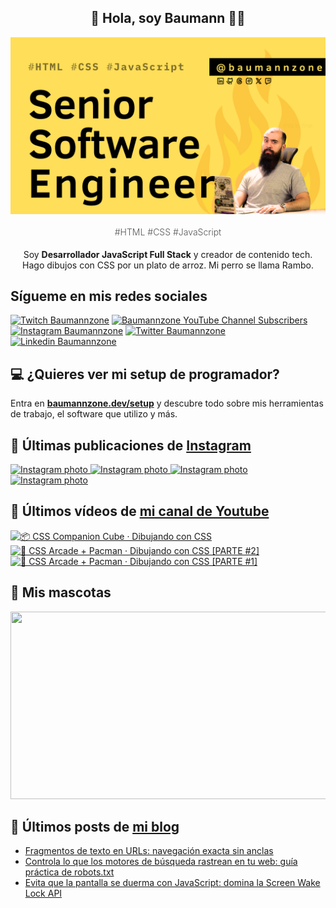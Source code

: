 <p align="center">
   <h2 align="center">👋 Hola, soy Baumann 👨‍💻</h2>
   <img align="center" src="img/Senior Software Engineer.png" />
   <h4 align="center" style="font-weight: 300; color: #555;">#HTML #CSS #JavaScript</h4>
</p>

<p align="center" style="margin-bottom: 20px">Soy <strong>Desarrollador JavaScript Full Stack</strong> y creador de contenido tech.
<br/>
Hago dibujos con CSS por un plato de arroz. Mi perro se llama Rambo.
</p>

## Sígueme en mis redes sociales

[![Twitch Baumannzone](https://img.shields.io/twitch/status/baumannzone?style=social)](https://twitch.tv/baumannzone)
[![Baumannzone YouTube Channel Subscribers](https://img.shields.io/youtube/channel/subscribers/UCTTj5ztXnGeDRPFVsBp7VMA?style=social)](https://youtube.com/rambitojs)
[![Instagram Baumannzone](https://img.shields.io/badge/Baumannzone--_.svg?label=Instagram&style=social&logo=instagram)](https://instagram.com/baumannzone)
[![Twitter Baumannzone](https://img.shields.io/twitter/follow/Baumannzone?label=Twitter&style=social)](https://twitter.com/baumannzone)
[![Linkedin Baumannzone](https://img.shields.io/badge/LinkedIn-ffffff?logo=linkedin&logoColor=black)](https://www.linkedin.com/in/baumannzone/)

## 💻 ¿Quieres ver mi setup de programador?

Entra en **[baumannzone.dev/setup](https://www.baumannzone.dev/uses)** y descubre todo sobre mis herramientas de trabajo, el software que utilizo y más.

## 🍒 Últimas publicaciones de [Instagram](https://instagram.com/baumannzone)


<a href='https://instagram.com/p/DDCednuAYvl' target='_blank'>
  <img width='20%' src='https://instagram.fvno7-1.fna.fbcdn.net/v/t51.29350-15/468898075_1120998739636638_1862276146382503666_n.jpg?stp=dst-jpg_e35_s1080x1080_tt6&_nc_ht=instagram.fvno7-1.fna.fbcdn.net&_nc_cat=106&_nc_ohc=yv6Y7S3zlFIQ7kNvgGTDBki&_nc_gid=0c3e60140a2248128f844192adc5c069&edm=APU89FABAAAA&ccb=7-5&oh=00_AYAqnR6_rvvPQP2cddX5Q3ha6R6sL3_V9ELJ4z71vhXX5Q&oe=6767246F&_nc_sid=bc0c2c' alt='Instagram photo' />
</a>
<a href='https://instagram.com/p/DC1mM2qv27-' target='_blank'>
  <img width='20%' src='https://instagram.fvno7-1.fna.fbcdn.net/v/t51.2885-15/468424479_18468104605005591_4234816014177956777_n.jpg?stp=dst-jpg_e15_fr_p1080x1080_tt6&_nc_ht=instagram.fvno7-1.fna.fbcdn.net&_nc_cat=103&_nc_ohc=QwdZ2jX22rMQ7kNvgFfMM_4&_nc_gid=0c3e60140a2248128f844192adc5c069&edm=APU89FABAAAA&ccb=7-5&oh=00_AYB8c6PEUS9veNFeNIXbbnmk0XVaMbeFPfB189QRZ2vO3g&oe=676750E2&_nc_sid=bc0c2c' alt='Instagram photo' />
</a>
<a href='https://instagram.com/p/DCxN0orgb5J' target='_blank'>
  <img width='20%' src='https://instagram.fvno7-1.fna.fbcdn.net/v/t51.2885-15/468104942_18467810623005591_8847073789115456521_n.jpg?stp=dst-jpg_e35_p1080x1080_sh0.08_tt6&_nc_ht=instagram.fvno7-1.fna.fbcdn.net&_nc_cat=103&_nc_ohc=fgYz4B1D4kQQ7kNvgG6ZHmZ&_nc_gid=0c3e60140a2248128f844192adc5c069&edm=APU89FABAAAA&ccb=7-5&oh=00_AYA20HwLuvNJ5_QTzhg_RLZ6gagFsWJOzO6mI1fJjWrsZw&oe=67673264&_nc_sid=bc0c2c' alt='Instagram photo' />
</a>
<a href='https://instagram.com/p/DChqldJvZ5J' target='_blank'>
  <img width='20%' src='https://instagram.fvno7-1.fna.fbcdn.net/v/t51.2885-15/467582956_18466716382005591_3405073393130446071_n.jpg?stp=dst-jpg_e15_tt6&_nc_ht=instagram.fvno7-1.fna.fbcdn.net&_nc_cat=103&_nc_ohc=bVuRKyL6ImMQ7kNvgF9I64R&_nc_gid=0c3e60140a2248128f844192adc5c069&edm=APU89FABAAAA&ccb=7-5&oh=00_AYBM_1f42sN9siJcyfOLPl8Xxp6hEzOJvKCoOuJ23Ajs-w&oe=67672A35&_nc_sid=bc0c2c' alt='Instagram photo' />
</a>

## 🫶 Últimos vídeos de [mi canal de Youtube](https://youtube.com/rambitojs?sub_confirmation=1)


<a href='https://youtu.be/W6xwoSJahA0' target='_blank'>
  <img width='30%' src='https://img.youtube.com/vi/W6xwoSJahA0/mqdefault.jpg' alt='📦 CSS Companion Cube · Dibujando con CSS' />
</a>
<a href='https://youtu.be/9C3NXVXewH8' target='_blank'>
  <img width='30%' src='https://img.youtube.com/vi/9C3NXVXewH8/mqdefault.jpg' alt='👾 CSS Arcade + Pacman · Dibujando con CSS [PARTE #2]' />
</a>
<a href='https://youtu.be/2ahqLdgkSxA' target='_blank'>
  <img width='30%' src='https://img.youtube.com/vi/2ahqLdgkSxA/mqdefault.jpg' alt='👾 CSS Arcade + Pacman · Dibujando con CSS [PARTE #1]' />
</a>

## 🦥 Mis mascotas

<a href="https://baumannzone.dev/uses" target="_blank">
  <img
    src="https://render.gitanimals.org/farms/baumannzone"
    width="600"
    height="300"
  />
</a>

## 📝 Últimos posts de [mi blog](https://www.baumannzone.dev/blog)

- [Fragmentos de texto en URLs: navegación exacta sin anclas](https://baumannzone.dev/blog/fragmentos-de-texto-en-urls-navegacion-exacta-sin-anclas/)
- [Controla lo que los motores de búsqueda rastrean en tu web: guía práctica de robots.txt](https://baumannzone.dev/blog/controla-lo-que-los-motores-de-busqueda-rastrean-en-tu-web-guia-practica-de-robots-txt/)
- [Evita que la pantalla se duerma con JavaScript: domina la Screen Wake Lock API](https://baumannzone.dev/blog/evita-que-la-pantalla-se-duerma-con-javascript-domina-la-screen-wake-lock-api/)
